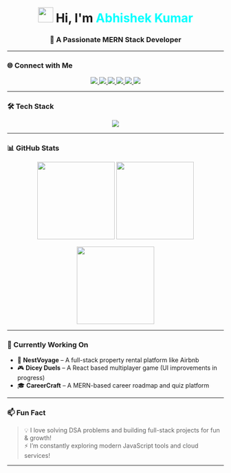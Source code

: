 <h1 align="center">
  <img src="https://media.giphy.com/media/hvRJCLFzcasrR4ia7z/giphy.gif" width="35" />
  Hi, I'm <span style="color:#00ffff;">Abhishek Kumar</span>
</h1>

<h3 align="center">🚀 A Passionate MERN Stack Developer</h3>

---

### 🌐 Connect with Me

<p align="center">
  <a href="https://twitter.com/abhishek_8983" target="_blank">
    <img src="https://img.shields.io/badge/Twitter-%231DA1F2.svg?style=for-the-badge&logo=Twitter&logoColor=white" />
  </a>
  <a href="https://linkedin.com/in/abhishekkumar8983" target="_blank">
    <img src="https://img.shields.io/badge/LinkedIn-%230077B5.svg?style=for-the-badge&logo=linkedin&logoColor=white" />
  </a>
  <a href="https://www.codechef.com/users/abhikumar_05" target="_blank">
    <img src="https://img.shields.io/badge/CodeChef-5B4638.svg?style=for-the-badge&logo=codechef&logoColor=white" />
  </a>
  <a href="https://codeforces.com/profile/abhi_kumar0507" target="_blank">
    <img src="https://img.shields.io/badge/Codeforces-1F8ACB.svg?style=for-the-badge&logo=codeforces&logoColor=white" />
  </a>
  <a href="https://leetcode.com/abhi_kumar05" target="_blank">
    <img src="https://img.shields.io/badge/LeetCode-FFA116.svg?style=for-the-badge&logo=leetcode&logoColor=black" />
  </a>
  <a href="https://auth.geeksforgeeks.org/user/abhikumar8983" target="_blank">
    <img src="https://img.shields.io/badge/GFG-%2320BE54.svg?style=for-the-badge&logo=geeksforgeeks&logoColor=white" />
  </a>
</p>

---

### 🛠️ Tech Stack

<p align="center">
  <img src="https://skillicons.dev/icons?i=cpp,html,css,js,react,nodejs,express,mongodb,mysql,tailwind,git,python" />
</p>

---

### 📊 GitHub Stats

<p align="center">
  <img src="https://github-readme-stats.vercel.app/api?username=abhishek5703&show_icons=true&theme=radical" height="180"/>
  <img src="https://github-readme-stats.vercel.app/api/top-langs/?username=abhishek5703&layout=compact&theme=radical" height="180"/>
</p>

<p align="center">
  <img src="https://github-readme-streak-stats.herokuapp.com/?user=abhishek5703&theme=radical" height="180"/>
</p>

---

### 🎯 Currently Working On

- 🏡 **NestVoyage** – A full-stack property rental platform like Airbnb  
- 🎮 **Dicey Duels** – A React based multiplayer game (UI improvements in progress)  
- 🎓 **CareerCraft** – A MERN-based career roadmap and quiz platform

---

### 📫 Fun Fact

> 💡 I love solving DSA problems and building full-stack projects for fun & growth!  
> ⚡ I’m constantly exploring modern JavaScript tools and cloud services!

---

